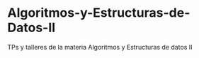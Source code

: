 # Algoritmos-y-Estructuras-de-Datos-II
TPs y talleres de la materia Algoritmos y Estructuras de datos II
